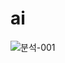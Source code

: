 # ai
![분석-001](https://user-images.githubusercontent.com/89494907/212573284-e4dab06f-c980-4553-bdb5-ece1eeebb880.png)
